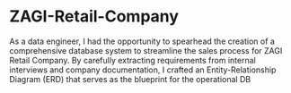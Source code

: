 # ZAGI-Retail-Company
As a data engineer, I had the opportunity to spearhead the creation of a comprehensive database system to streamline the sales process for ZAGI Retail Company. By carefully extracting requirements from internal interviews and company documentation, I crafted an Entity-Relationship Diagram (ERD) that serves as the blueprint for the operational DB
